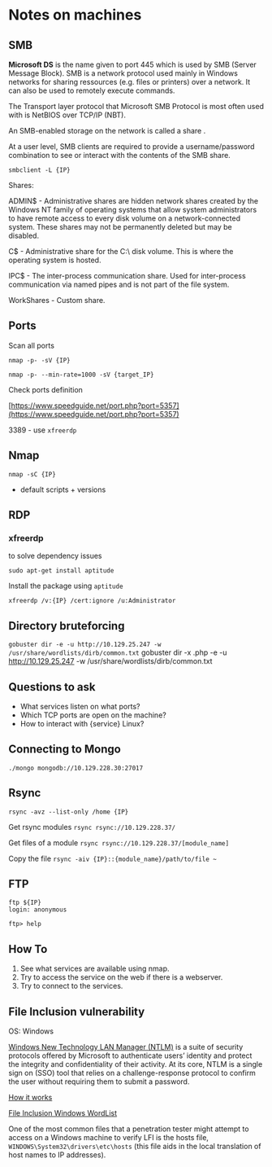 # Notes on machines

## SMB

**Microsoft DS** is the name given to port 445 which is used by SMB (Server Message Block). SMB is a network protocol used mainly in Windows networks for sharing ressources (e.g. files or printers) over a network. It can also be used to remotely execute commands.

The Transport layer protocol that Microsoft SMB Protocol is
most often used with is NetBIOS over TCP/IP (NBT).

An SMB-enabled storage on the network is called a share .

At a user level,
SMB clients are required to provide a username/password combination to see or interact with the contents
of the SMB share.

`smbclient -L {IP}`

Shares:

ADMIN$ - Administrative shares are hidden network shares created by the Windows NT family of
operating systems that allow system administrators to have remote access to every disk volume on a
network-connected system. These shares may not be permanently deleted but may be disabled.

C$ - Administrative share for the C:\ disk volume. This is where the operating system is hosted.

IPC$ - The inter-process communication share. Used for inter-process communication via named
pipes and is not part of the file system.

WorkShares - Custom share.

## Ports

Scan all ports

`nmap -p- -sV {IP}`

`nmap -p- --min-rate=1000 -sV {target_IP}`

Check ports definition

[https://www.speedguide.net/port.php?port=5357](https://www.speedguide.net/port.php?port=5357)

3389 - use `xfreerdp`

## Nmap

`nmap -sC {IP}`

- default scripts + versions

## RDP

### xfreerdp

to solve dependency issues

`sudo apt-get install aptitude`

Install the package using `aptitude`

`xfreerdp /v:{IP} /cert:ignore /u:Administrator`

## Directory bruteforcing

`gobuster dir -e -u http://10.129.25.247 -w /usr/share/wordlists/dirb/common.txt`
gobuster dir -x .php -e -u http://10.129.25.247 -w /usr/share/wordlists/dirb/common.txt

## Questions to ask

- What services listen on what ports?
- Which TCP ports are open on the machine?
- How to interact with {service} Linux?

## Connecting to Mongo

`./mongo mongodb://10.129.228.30:27017`

## Rsync

`rsync -avz --list-only /home {IP}`

Get rsync modules
`rsync rsync://10.129.228.37/`

Get files of a module
`rsync rsync://10.129.228.37/[module_name]`

Copy the file
`rsync -aiv {IP}::{module_name}/path/to/file ~`

## FTP

```
ftp ${IP}
login: anonymous

ftp> help
```

## How To

1. See what services are available using nmap.
2. Try to access the service on the web if there is a webserver.
3. Try to connect to the services.

## File Inclusion vulnerability

OS: Windows

[Windows New Technology LAN Manager (NTLM)](https://www.crowdstrike.com/cybersecurity-101/ntlm-windows-new-technology-lan-manager/) is a suite of security protocols offered by Microsoft to authenticate users’ identity and protect the integrity and confidentiality of their activity. At its core, NTLM is a single sign on (SSO) tool that relies on a challenge-response protocol to confirm the user without requiring them to submit a password.

[How it works](https://www.ionos.com/digitalguide/server/know-how/ntlm-nt-lan-manager/)

[File Inclusion Windows WordList](https://github.com/carlospolop/Auto_Wordlists/blob/main/wordlists/file_inclusion_windows.txt)

One of the most common files that a penetration tester
might attempt to access on a Windows machine to verify LFI is the hosts file,
`WINDOWS\System32\drivers\etc\hosts` (this file aids in the local translation of host names to IP
addresses).
